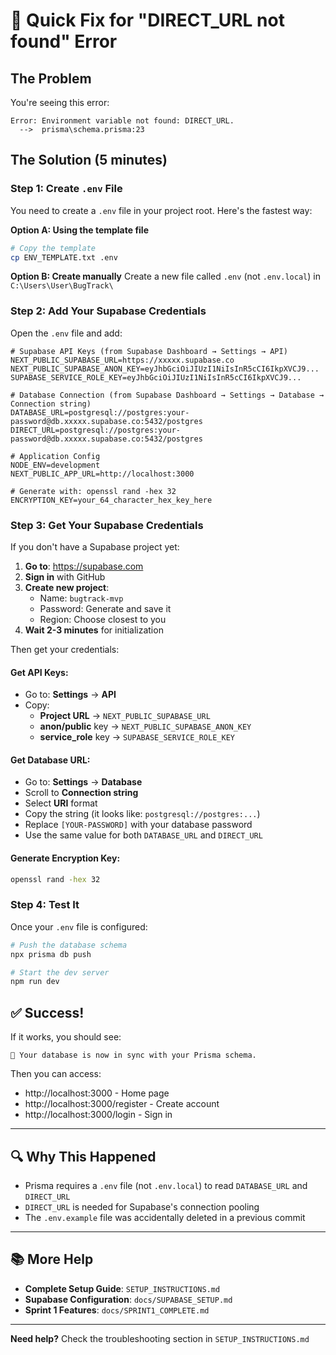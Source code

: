 # 🚨 Quick Fix for "DIRECT_URL not found" Error

## The Problem
You're seeing this error:
```
Error: Environment variable not found: DIRECT_URL.
  -->  prisma\schema.prisma:23
```

## The Solution (5 minutes)

### Step 1: Create `.env` File

You need to create a `.env` file in your project root. Here's the fastest way:

**Option A: Using the template file**
```bash
# Copy the template
cp ENV_TEMPLATE.txt .env
```

**Option B: Create manually**
Create a new file called `.env` (not `.env.local`) in `C:\Users\User\BugTrack\`

### Step 2: Add Your Supabase Credentials

Open the `.env` file and add:

```env
# Supabase API Keys (from Supabase Dashboard → Settings → API)
NEXT_PUBLIC_SUPABASE_URL=https://xxxxx.supabase.co
NEXT_PUBLIC_SUPABASE_ANON_KEY=eyJhbGciOiJIUzI1NiIsInR5cCI6IkpXVCJ9...
SUPABASE_SERVICE_ROLE_KEY=eyJhbGciOiJIUzI1NiIsInR5cCI6IkpXVCJ9...

# Database Connection (from Supabase Dashboard → Settings → Database → Connection string)
DATABASE_URL=postgresql://postgres:your-password@db.xxxxx.supabase.co:5432/postgres
DIRECT_URL=postgresql://postgres:your-password@db.xxxxx.supabase.co:5432/postgres

# Application Config
NODE_ENV=development
NEXT_PUBLIC_APP_URL=http://localhost:3000

# Generate with: openssl rand -hex 32
ENCRYPTION_KEY=your_64_character_hex_key_here
```

### Step 3: Get Your Supabase Credentials

If you don't have a Supabase project yet:

1. **Go to**: https://supabase.com
2. **Sign in** with GitHub
3. **Create new project**:
   - Name: `bugtrack-mvp`
   - Password: Generate and save it
   - Region: Choose closest to you
4. **Wait 2-3 minutes** for initialization

Then get your credentials:

#### Get API Keys:
- Go to: **Settings** → **API**
- Copy:
  - **Project URL** → `NEXT_PUBLIC_SUPABASE_URL`
  - **anon/public** key → `NEXT_PUBLIC_SUPABASE_ANON_KEY`
  - **service_role** key → `SUPABASE_SERVICE_ROLE_KEY`

#### Get Database URL:
- Go to: **Settings** → **Database**
- Scroll to **Connection string**
- Select **URI** format
- Copy the string (it looks like: `postgresql://postgres:...`)
- Replace `[YOUR-PASSWORD]` with your database password
- Use the same value for both `DATABASE_URL` and `DIRECT_URL`

#### Generate Encryption Key:
```bash
openssl rand -hex 32
```

### Step 4: Test It

Once your `.env` file is configured:

```bash
# Push the database schema
npx prisma db push

# Start the dev server
npm run dev
```

## ✅ Success!

If it works, you should see:
```
🚀 Your database is now in sync with your Prisma schema.
```

Then you can access:
- http://localhost:3000 - Home page
- http://localhost:3000/register - Create account
- http://localhost:3000/login - Sign in

---

## 🔍 Why This Happened

- Prisma requires a `.env` file (not `.env.local`) to read `DATABASE_URL` and `DIRECT_URL`
- `DIRECT_URL` is needed for Supabase's connection pooling
- The `.env.example` file was accidentally deleted in a previous commit

---

## 📚 More Help

- **Complete Setup Guide**: `SETUP_INSTRUCTIONS.md`
- **Supabase Configuration**: `docs/SUPABASE_SETUP.md`
- **Sprint 1 Features**: `docs/SPRINT1_COMPLETE.md`

---

**Need help?** Check the troubleshooting section in `SETUP_INSTRUCTIONS.md`

